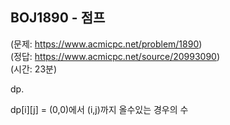 ## BOJ1890 - 점프  
(문제: https://www.acmicpc.net/problem/1890)  
(정답: https://www.acmicpc.net/source/20993090)  
(시간: 23분)  

dp.  

dp[i][j] = (0,0)에서 (i,j)까지 올수있는 경우의 수